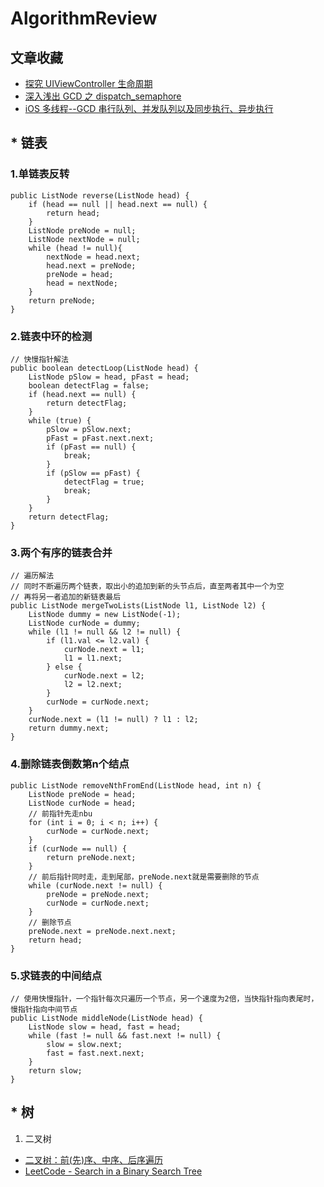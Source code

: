 # AlgorithmReview

## 文章收藏
* [探究 UIViewController 生命周期](https://github.com/Andy1994/AlgorithmReview/issues/1)
* [深入浅出 GCD 之 dispatch_semaphore](https://github.com/Andy1994/AlgorithmReview/issues/3)
* [iOS 多线程--GCD 串行队列、并发队列以及同步执行、异步执行](https://github.com/Andy1994/AlgorithmReview/issues/4)

## * 链表
### 1.单链表反转 
```
public ListNode reverse(ListNode head) {
    if (head == null || head.next == null) {
        return head;
    }
    ListNode preNode = null;
    ListNode nextNode = null;
    while (head != null){
        nextNode = head.next;
        head.next = preNode;
        preNode = head;
        head = nextNode;
    }
    return preNode;
}
```
### 2.链表中环的检测
```
// 快慢指针解法
public boolean detectLoop(ListNode head) {
    ListNode pSlow = head, pFast = head;
    boolean detectFlag = false;
    if (head.next == null) {
        return detectFlag;
    }
    while (true) {
        pSlow = pSlow.next;
        pFast = pFast.next.next;
        if (pFast == null) {
            break;
        }
        if (pSlow == pFast) {
            detectFlag = true;
            break;
        }
    }
    return detectFlag;
}
```
### 3.两个有序的链表合并
```
// 遍历解法
// 同时不断遍历两个链表，取出小的追加到新的头节点后，直至两者其中一个为空
// 再将另一者追加的新链表最后
public ListNode mergeTwoLists(ListNode l1, ListNode l2) {
    ListNode dummy = new ListNode(-1);
    ListNode curNode = dummy;
    while (l1 != null && l2 != null) {
        if (l1.val <= l2.val) {
            curNode.next = l1;
            l1 = l1.next;
        } else {
            curNode.next = l2;
            l2 = l2.next;
        }
        curNode = curNode.next;
    }
    curNode.next = (l1 != null) ? l1 : l2;
    return dummy.next;
}
```
### 4.删除链表倒数第n个结点
```
public ListNode removeNthFromEnd(ListNode head, int n) {
    ListNode preNode = head;
    ListNode curNode = head;
    // 前指针先走nbu
    for (int i = 0; i < n; i++) {
        curNode = curNode.next;
    }
    if (curNode == null) {
        return preNode.next;
    }
    // 前后指针同时走，走到尾部，preNode.next就是需要删除的节点
    while (curNode.next != null) {
        preNode = preNode.next;
        curNode = curNode.next;
    }
    // 删除节点
    preNode.next = preNode.next.next;
    return head;
}
```
### 5.求链表的中间结点
```
// 使用快慢指针，一个指针每次只遍历一个节点，另一个速度为2倍，当快指针指向表尾时，慢指针指向中间节点
public ListNode middleNode(ListNode head) {
    ListNode slow = head, fast = head;
    while (fast != null && fast.next != null) {
        slow = slow.next;
        fast = fast.next.next;
    }
    return slow;
}
```

## * 树
1. 二叉树
* [二叉树：前(先)序、中序、后序遍历](https://github.com/Andy1994/AlgorithmReview/blob/master/%E4%BA%8C%E5%8F%89%E6%A0%91/%E4%BA%8C%E5%8F%89%E6%A0%91%EF%BC%9A%E5%89%8D(%E5%85%88)%E5%BA%8F%E3%80%81%E4%B8%AD%E5%BA%8F%E3%80%81%E5%90%8E%E5%BA%8F%E9%81%8D%E5%8E%86.md)
* [LeetCode - Search in a Binary Search Tree](https://github.com/Andy1994/AlgorithmReview/blob/master/%E4%BA%8C%E5%8F%89%E6%A0%91/LeetCode%20-%20Search%20in%20a%20Binary%20Search%20Tree.md)
